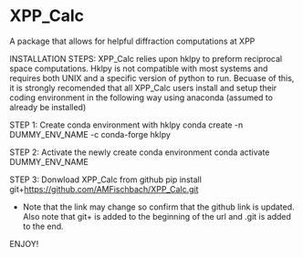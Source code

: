 # XPP_Calc
A package that allows for helpful diffraction computations at XPP

INSTALLATION STEPS:
XPP_Calc relies upon hklpy to preform reciprocal space computations. Hklpy is 
not compatible with most systems and requires both UNIX and a specific version of python to run.
Becuase of this, it is strongly recomended that all XPP_Calc users install and setup their
coding environment in the following way using anaconda (assumed to already be installed)

STEP 1: Create conda environment with hklpy
conda create -n DUMMY_ENV_NAME -c conda-forge hklpy

STEP 2: Activate the newly create conda environment
conda activate DUMMY_ENV_NAME

STEP 3: Donwload XPP_Calc from github
pip install git+https://github.com/AMFischbach/XPP_Calc.git
- Note that the link may change so confirm that the github link is updated. Also note that git+ is 
added to the beginning of the url and .git is added to the end.

ENJOY!
